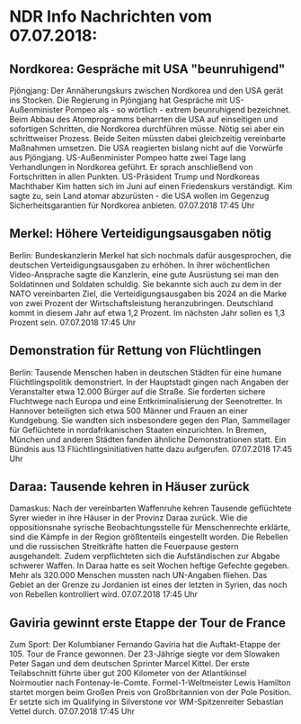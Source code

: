 # NDR Info Nachrichten vom 07.07.2018:


## Nordkorea: Gespräche mit USA "beunruhigend"
Pjöngjang:	Der Annäherungskurs zwischen Nordkorea und den USA gerät ins Stocken. Die Regierung in Pjöngjang hat Gespräche mit US-Außenminister Pompeo als - so wörtlich - extrem beunruhigend bezeichnet. Beim Abbau des Atomprogramms beharrten die USA auf einseitigen und sofortigen Schritten, die Nordkorea durchführen müsse. Nötig sei aber ein schrittweiser Prozess. Beide Seiten müssten dabei gleichzeitig vereinbarte Maßnahmen umsetzen. Die USA reagierten bislang nicht auf die Vorwürfe aus Pjöngjang. US-Außenminister Pompeo hatte zwei Tage lang Verhandlungen in Nordkorea geführt. Er sprach anschließend von Fortschritten in allen Punkten. US-Präsident Trump und Nordkoreas Machthaber Kim hatten sich im Juni auf einen Friedenskurs verständigt. Kim sagte zu, sein Land atomar abzurüsten - die USA wollen im Gegenzug Sicherheitsgarantien für Nordkorea anbieten. 07.07.2018 17:45 Uhr 

## Merkel: Höhere Verteidigungsausgaben nötig
Berlin:	Bundeskanzlerin Merkel hat sich nochmals dafür ausgesprochen, die deutschen Verteidigungsausgaben zu erhöhen. In ihrer wöchentlichen Video-Ansprache sagte die Kanzlerin, eine gute Ausrüstung sei man den Soldatinnen und Soldaten schuldig. Sie bekannte sich auch zu dem in der NATO vereinbarten Ziel, die Verteidigungsausgaben bis 2024 an die Marke von zwei Prozent der Wirtschaftsleistung heranzubringen. Deutschland kommt in diesem Jahr auf etwa 1,2 Prozent. Im nächsten Jahr sollen es 1,3 Prozent sein. 07.07.2018 17:45 Uhr 

## Demonstration für Rettung von Flüchtlingen
Berlin:	Tausende Menschen haben in deutschen Städten für eine humane Flüchtlingspolitik demonstriert. In der Hauptstadt gingen nach Angaben der Veranstalter etwa 12.000 Bürger auf die Straße. Sie forderten sichere Fluchtwege nach Europa und eine Entkriminalisierung der Seenotretter. In Hannover beteiligten sich etwa 500 Männer und Frauen an einer Kundgebung. Sie wandten sich insbesondere gegen den Plan, Sammellager für Geflüchtete in nordafrikanischen Staaten einzurichten. In Bremen, München und anderen Städten fanden ähnliche Demonstrationen statt. Ein Bündnis aus 13 Flüchtlingsinitiativen hatte dazu aufgerufen. 07.07.2018 17:45 Uhr 

## Daraa: Tausende kehren in Häuser zurück
Damaskus: Nach der vereinbarten Waffenruhe kehren Tausende geflüchtete Syrer wieder in ihre Häuser in der Provinz Daraa zurück. Wie die oppositionsnahe syrische Beobachtungsstelle für Menschenrechte erklärte, sind die Kämpfe in der Region größtenteils eingestellt worden. Die Rebellen und die russischen Streitkräfte hatten die Feuerpause gestern ausgehandelt. Zudem verpflichteten sich die Aufständischen zur Abgabe schwerer Waffen. In Daraa hatte es seit Wochen heftige Gefechte gegeben. Mehr als 320.000 Menschen mussten nach UN-Angaben fliehen. Das Gebiet an der Grenze zu Jordanien ist eines der letzten in Syrien, das noch von Rebellen kontrolliert wird. 07.07.2018 17:45 Uhr 

## Gaviria gewinnt erste Etappe der Tour de France
Zum Sport: Der Kolumbianer Fernando Gaviria hat die Auftakt-Etappe der 105. Tour de France gewonnen. Der 23-Jährige siegte vor dem Slowaken Peter Sagan und dem deutschen Sprinter Marcel Kittel. Der erste Teilabschnitt führte über gut 200 Kilometer von der Atlantikinsel Noirmoutier nach Fontenay-le-Comte. Formel-1-Weltmeister Lewis Hamilton startet morgen beim Großen Preis von Großbritannien von der Pole Position. Er setzte sich im Qualifying in Silverstone vor WM-Spitzenreiter Sebastian Vettel durch. 07.07.2018 17:45 Uhr 
